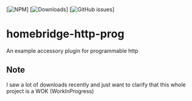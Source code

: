 [![NPM](https://img.shields.io/npm/v/homebridge-http-prog?style=for-the-badge)]
[![Downloads](https://img.shields.io/npm/dt/homebridge-http-prog?style=for-the-badge)]
[![GitHub issues](https://img.shields.io/github/issues/joshuademarco/homebridge-http-prog?style=for-the-badge)]

# homebridge-http-prog
An example accessory plugin for programmable http

## Note
I saw a lot of downloads recently and just want to clarify that this whole project is a WOK (WorkInProgress)
